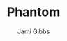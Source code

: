 ---
title: "Phantom"
github: https://github.com/jamigibbs/phantom
demo: http://jamigibbs.com
author: Jami Gibbs
ssg:
  - Jekyll
cms:
  - No Cms
---